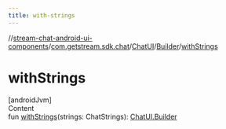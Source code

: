 ```yaml
---
title: with-strings
---
```

//[stream-chat-android-ui-components](../../../../index.md)/[com.getstream.sdk.chat](../../index.md)/[ChatUI](../index.md)/[Builder](index.md)/[withStrings](withStrings.md)



# withStrings  
[androidJvm]  
Content  
fun [withStrings](withStrings.md)(strings: ChatStrings): [ChatUI.Builder](index.md)  



